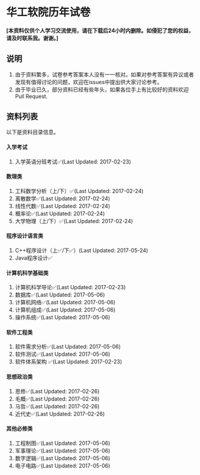 # 华工软院历年试卷
#### [本资料仅供个人学习交流使用，请在下载后24小时内删除。如侵犯了您的权益，请及时联系我。谢谢。]

## 说明
1. 由于资料繁多，试卷参考答案本人没有一一核对。如果对参考答案有异议或者发现有值得讨论的问题，欢迎在issues中提出供大家讨论参考。
2. 由于毕业已久，部分资料已经有些年头，如果各位手上有比较好的资料欢迎Pull Request.

## 资料列表
以下是资料目录信息。
#### 入学考试 
1. 入学英语分班考试✅(Last Updated: 2017-02-23)

#### 数理类
1. 工科数学分析（上/下）✅(Last Updated: 2017-02-24)
2. 离散数学✅(Last Updated: 2017-02-24)
3. 线性代数✅(Last Updated: 2017-02-24)
4. 概率论✅(Last Updated: 2017-02-24)
5. 大学物理（上/下）✅(Last Updated: 2017-02-24)

#### 程序设计语言类
1. C++程序设计（上✅/下✅）(Last Updated: 2017-05-24)
2. Java程序设计✅

#### 计算机科学基础类
1. 计算机科学导论✅(Last Updated: 2017-02-23)
2. 数据库✅(Last Updated: 2017-05-06)
3. 计算机网络✅(Last Updated: 2017-05-06)
4. 计算机组成✅(Last Updated: 2017-05-06)
5. 操作系统✅(Last Updated: 2017-05-06)

#### 软件工程类
1. 软件需求分析✅(Last Updated: 2017-05-06)
2. 软件测试✅(Last Updated: 2017-05-06)
3. 软件体系架构 ✅(Last Updated: 2017-02-23)

#### 思想政治类
1. 思修✅(Last Updated: 2017-02-26)
2. 毛概✅(Last Updated: 2017-02-26)
3. 马哲✅(Last Updated: 2017-02-26)
4. 近代史✅(Last Updated: 2017-02-26)

#### 其他必修类
1. 工程制图✅(Last Updated: 2017-05-06)
2. 军事理论✅(Last Updated: 2017-05-06)
3. 数字逻辑✅(Last Updated: 2017-05-06)
4. 电子电路✅(Last Updated: 2017-05-06)



